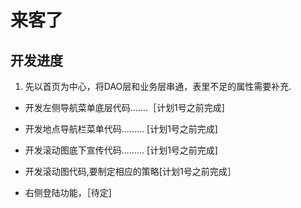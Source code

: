 # 来客了

## 开发进度

1. 先以首页为中心，将DAO层和业务层串通，表里不足的属性需要补充.

-  开发左侧导航菜单底层代码.......［计划1号之前完成]

-  开发地点导航栏菜单代码......... [计划1号之前完成]

-  开发滚动图底下宣传代码......... [计划1号之前完成]

-  开发滚动图代码,要制定相应的策略[计划1号之前完成］

-  右侧登陆功能，［待定]


